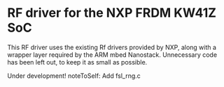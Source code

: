 # RF driver for the NXP FRDM KW41Z SoC

This RF driver uses the existing Rf drivers provided by NXP, along with a wrapper layer required by the ARM mbed Nanostack.
Unnecessary code has been left out, to keep it as small as possible.

Under development!
noteToSelf: Add fsl_rng.c 